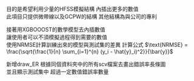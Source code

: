 
目的是希望利用少量的HFSS模擬結構 內插出更多的數值   
此項目只提供微帶線以及GCPW的結構  其他結構為與公司的專利 

接著用XGBOOOST的數學模型去內插數值    
讓使用者可以不須模擬過程得到需要的數值  
使用NRMSE計算訓練出來的模型與測試集的差異
計算公式  $`\text{NRMSE} = \frac{\sqrt{\frac{1}{n} \sum_{i=1}^{n} (y_i - \hat{y}_i)^2}}{\bar{y}}`$



新增draw_ER 根據同個資料夾中的所有scv檔案去畫出錯誤率長條圖  
並且顯示測試集中 超過一定數值錯誤率數量  
